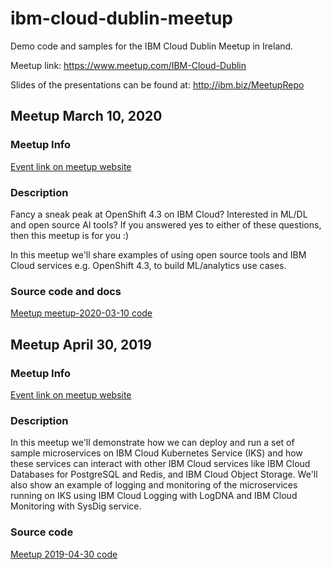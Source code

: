 # ibm-cloud-dublin-meetup

Demo code and samples for the IBM Cloud Dublin Meetup in Ireland.

Meetup link: <https://www.meetup.com/IBM-Cloud-Dublin>

Slides of the presentations can be found at: <http://ibm.biz/MeetupRepo>

## Meetup March 10, 2020

### Meetup Info

[Event link on meetup website](https://www.meetup.com/IBM-Cloud-Dublin/events/268984503/)

### Description

Fancy a sneak peak at OpenShift 4.3 on IBM Cloud? Interested in ML/DL and open source AI tools? If you answered yes to either of these questions, then this meetup is for you :)

In this meetup we'll share examples of using open source tools and IBM Cloud services e.g. OpenShift 4.3, to build ML/analytics use cases.

### Source code and docs

[Meetup meetup-2020-03-10 code](./meetup-2020-03-10)

## Meetup April 30, 2019

### Meetup Info

[Event link on meetup website](https://www.meetup.com/IBM-Cloud-Dublin/events/260548782/)

### Description

In this meetup we'll demonstrate how we can deploy and run a set of sample microservices on IBM Cloud Kubernetes Service (IKS) and how these services can interact with other IBM Cloud services like IBM Cloud Databases for PostgreSQL and Redis, and IBM Cloud Object Storage. We'll also show an example of logging and monitoring of the microservices running on IKS using IBM Cloud Logging with LogDNA and IBM Cloud Monitoring with SysDig service.

### Source code

[Meetup 2019-04-30 code](./meetup-2019-04-30)